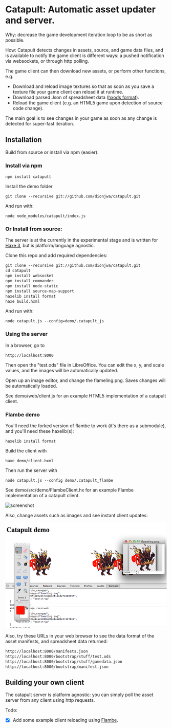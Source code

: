 [haxe]:http://http://haxe.org
[haxe3]:http://haxe.org/manual/haxe3
[flambe]:http://lib.haxe.org/p/flambe
[wafl]:https://github.com/aduros/flambe/wiki/Wafl
[nodejs]:http://nodejs.org/
[hxods]:https://github.com/ncannasse/hxods

# Catapult: Automatic asset updater and server.

Why: decrease the game development iteration loop to be as short as possible.

How: Catapult detects changes in assets, source, and game data files, and is available to notify the game client is different ways: a pushed notification via websockets, or through http polling.

The game client can then download new assets, or perform other functions, e.g.

- Download and reload image textures so that as soon as you save a texture file your game client can reload it at runtime.
- Download parsed Json of spreadsheet data ([hxods format][hxods]).
- Reload the game client (e.g. an HTML5 game upon detection of source code change).

The main goal is to see changes in your game as soon as any change is detected for super-fast iteration.

## Installation

Build from source or install via npm (easier).

### Install via npm

	npm install catapult

Install the demo folder

	git clone --recursive git://github.com/dionjwa/catapult.git
	
And run with: 

	node node_modules/catapult/index.js

### Or Install from source:

The server is at the currently in the experimental stage and is written for [Haxe 3][haxe3], but is platform/language agnostic.  

Clone this repo and add required dependencies:

	git clone --recursive git://github.com/dionjwa/catapult.git
	cd catapult
	npm install websocket
	npm install commander
	npm install node-static
	npm install source-map-support
	haxelib install format
	haxe build.hxml
	
And run with: 

	node catapult.js --config=demo/.catapult_js
	
### Using the server

In a browser, go to 

	http://localhost:8000
	
Then open the "test.ods" file in LibreOffice.  You can edit the x, y, and scale values, and the images will be automatically updated.

Open up an image editor, and change the flameling.png.  Saves changes will be automatically loaded.

See demo/web/client.js for an example HTML5 implementation of a catapult client.

### Flambe demo

You'll need the forked version of flambe to work (it's there as a submodule), and you'll need these haxelib(s):

	haxelib install format

Build the client with 

	haxe demo/client.hxml
	
Then run the server with
	
	node catapult.js --config demo/.catapult_flambe
	
	
See demo/src/demo/FlambeClient.hx for an example Flambe implementation of a catapult client.

![screenshot](demo/catapult_demo.png)


Also, change assets such as images and see instant client updates:

![screenshot](demo/catapult_demo2.png)
	


Also, try these URLs in your web browser to see the data format of the asset manifests, and spreadsheet data returned:

	http://localhost:8000/manifests.json
	http://localhost:8000/bootstrap/stuff/test.ods
	http://localhost:8000/bootstrap/stuff/gamedata.json
	http://localhost:8000/bootstrap/manifest.json
	
## Building your own client 

The catapult server is platform agnostic: you can simply poll the asset server from any client using http requests. 

Todo:

- [x] Add some example client reloading using [Flambe][flambe].
	



